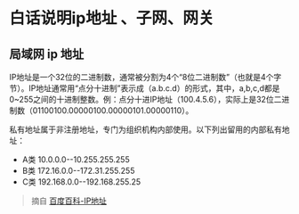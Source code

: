 # 白话说明ip地址 、子网、网关


## 局域网 ip 地址

IP地址是一个32位的二进制数，通常被分割为4个“8位二进制数”（也就是4个字节）。IP地址通常用“点分十进制”表示成（a.b.c.d）的形式，其中，a,b,c,d都是0~255之间的十进制整数。例：点分十进IP地址（100.4.5.6），实际上是32位二进制数（01100100.00000100.00000101.00000110）。

私有地址属于非注册地址，专门为组织机构内部使用。以下列出留用的内部私有地址：
* A类 10.0.0.0--10.255.255.255
* B类 172.16.0.0--172.31.255.255
* C类 192.168.0.0--192.168.255.25

> 摘自 [百度百科-IP地址](https://baike.baidu.com/item/IP%E5%9C%B0%E5%9D%80#4_8)
